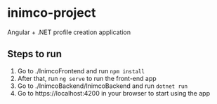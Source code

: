 # inimco-project

Angular + .NET profile creation application

## Steps to run

1. Go to ./InimcoFrontend and run `npm install`
2. After that, run `ng serve` to run the front-end app
3. Go to ./InimcoBackend/InimcoBackend and run `dotnet run`
4. Go to https://localhost:4200 in your browser to start using the app
